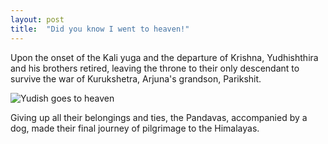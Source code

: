 ```yaml
---
layout: post
title:  "Did you know I went to heaven!"
---
```


Upon the onset of the Kali yuga and the departure of Krishna, Yudhishthira and his brothers retired, leaving the throne to their only descendant to survive the war of Kurukshetra, Arjuna's grandson, Parikshit. 

![Yudish goes to heaven]({{site.baseurl}}/images/yudish-heaven.jpg)

Giving up all their belongings and ties, the Pandavas, accompanied by a dog, made their final journey of pilgrimage to the Himalayas.